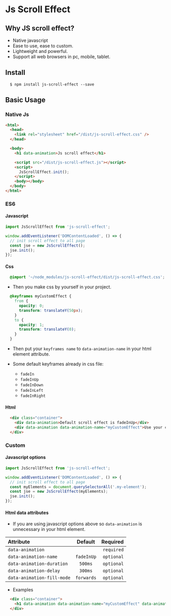 # Js Scroll Effect

## Why JS scroll effect?

- Native javascript
- Ease to use, ease to custom.
- Lightweight and powerful.
- Support all web browsers in pc, mobile, tablet.

## Install

```
  $ npm install js-scroll-effect --save
```

## Basic Usage

### Native Js

```html
<html>
  <head>
    <link rel="stylesheet" href="/dist/js-scroll-effect.css" />
  </head>

  <body>
    <h1 data-animation>Js scroll effect</h1>

    <script src="/dist/js-scroll-effect.js"></script>
    <script>
      JsScrollEffect.init();
    </script>
    <body></body>
  </body>
</html>
```

### ES6

#### Javascript

```javascript
import JsScrollEffect from 'js-scroll-effect';

window.addEventListener('DOMContentLoaded', () => {
  // init scroll effect to all page
  const jse = new JsScrollEffect();
  jse.init();
});
```

#### Css

```Css
  @import '~/node_modules/js-scroll-effect/dist/js-scroll-effect.css';
```

- Then you make css by yourself in your project.

```Css
  @keyframes myCustomEffect {
    from {
      opacity: 0;
      transform: translateY(50px);
    }
    to {
      opacity: 1;
      transform: translateY(0);
    }
  }
```

- Then put your `keyframes name` to `data-animation-name` in your html element attribute.

- Some default keyframes already in css file:

  - `fadeIn`
  - `fadeInUp`
  - `fadeInDown`
  - `fadeInLeft`
  - `fadeInRight`

#### Html

```Html
  <div class="container">
    <div data-animation>Default scroll effect is fadeInUp</div>
    <div data-animation data-animation-name="myCustomEffect">Use your custom effect</div>
  </div>
```

### Custom

#### Javascript options

```javascript
import JsScrollEffect from 'js-scroll-effect';

window.addEventListener('DOMContentLoaded', () => {
  // init scroll effect to all page
  const myElements = document.querySelectorAll('.my-element');
  const jse = new JsScrollEffect(myElements);
  jse.init();
});
```

#### Html data attributes

- If you are using javascript options above so `data-animation` is unnecessary in your html element.

| Attribute                  |  Default   |   Required |
| :------------------------- | :--------: | ---------: |
| `data-animation`           |            | `required` |
| `data-animation-name`      | `fadeInUp` | `optional` |
| `data-animation-duration`  |  `500ms`   | `optional` |
| `data-animation-delay`     |  `300ms`   | `optional` |
| `data-animation-fill-mode` | `forwards` | `optional` |

- Examples

```Html
  <div class="container">
    <h1 data-animation data-animation-name="myCustomEffect" data-animation-duration="1000ms" data-animation-delay="500ms">Use data attributes to control your effect</h1>
  </div>
```
